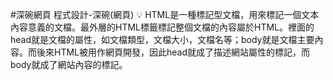 #深碗網頁
程式設計-深碗(網頁)
💡
HTML是一種標記型文檔，用來標記一個文本內容意義的文檔。最外層的HTML標籤標記整個文檔的內容屬於HTML。裡面的head就是文檔的屬性，如文檔類型，文檔大小，文檔名等；body就是文檔主要內容。而後來HTML被用作網頁開發，因此head就成了描述網站屬性的標記，而body就成了網站內容的標記。

<!DOCTYPE html>
<html>

<head>
    <meta charset="utf-8">
    <title>My test page</title>
    <style>
        
    </style>
</head>

<body>
    <table style="border:3px #cccccc solid;" cellpadding="10" border='1'>
        <tr>
            <th>班級</th>
            <th>學號</th>
            <th>姓名</th>
        </tr>
        <tr>
            <td>一甲</td>
            <td>410411XX</td>
            <td>XXX</td>
        </tr>
    </table>
</body>

</html>
https://www.webtech.tw/info.php?tid=HTML_head_標籤

<!DOCTYPE html> — 文件類型（doctype）文件類型是用來連結一些應遵守的規則，有點像自動校正的功能。然而，現在大家其實不太管文件類型，它就是個必須放在程式碼中的東西，現階段大家只需要知道這點就夠了。
<html></html> — <html> 元素，又被視為根元素（root element），包含了所有顯示在這個頁面上的內容。
<head></head> — <head> 元素，裡面放的是你想涵括的重要資訊，但不會顯示於網頁瀏覽者眼前的。例如，顯示於搜尋結果的關鍵字、頁面說明、CSS、字元實體集...等。
<body></body> — <body> 元素，包含了所有會顯示於網頁瀏覽者眼前的內容。 無論是文字、圖片、影面、互動遊戲...等。
<meta charset="utf-8"> — 這個元素指定了你的文件使用utf-8字元編碼， 建議大家都要使用這個元素，它會幫助你免去許多文字無法正確呈現的煩惱。
<title></title> — 呈現於網頁瀏覽者眼前的網頁標題。
3/10

<!DOCTYPE html>
<html lang="en">

<head>
    <meta charset="UTF-8">
    <meta http-equiv="X-UA-Compatible" content="IE=edge">
    <meta name="viewport" content="width=device-width, initial-scale=1.0">
    <title>Document</title>
    <script>
        function check() {
            if (document.form1.phone.value == "") {
                alert("連絡電話,不可空白!");
                return false;
            }
            return true;
        }
    </script>
</head>

<body>
    0<br>1
    <br>2
    <p>A</p>
    <p>B</p>
    <form name="form1" action="" onsubmit="return check();">
        <table style="margin-top:50px;" border="5" align="center">
            <tr>
                <td colspan="2" align="center">民宿預約網</td>
            </tr>
            <tr>
                <td>姓名</td>
                <td><input type="text" name="name"></td>
            </tr>
            <tr>
                <td>連絡電話</td>
                <td><input type="text" name="phone"></td>
            </tr>
            <tr>
                <td>入住日期</td>
                <td><input type="date" name="checkIn"></td>
            </tr>
            <tr>
                <td>退房日期</td>
                <td><input type="time" name="checkOut"></td>
            </tr>
            <tr>
                <td><input type="submit" value="確認預約"></td>
                <td></td>
            </tr>
        </table>
    </form>
</body>

</html>
</html>
<form name="form1" action="" onsubmit="return check();"> — 藉由抓取submit回傳的功能，按下按鈕後執行回傳(type=”submit”)的動作，並且呼叫寫好的名為”check”的功能。


3/17

<!doctype html>
<html lang="en">

<head>
    <title>Title</title>
    <!-- Required meta tags -->
    <meta charset="utf-8">
    <meta name="viewport" content="width=device-width, initial-scale=1, shrink-to-fit=no">

    <!-- Bootstrap CSS v5.0.2 -->
    <!--link rel="stylesheet" href="https://cdn.jsdelivr.net/npm/bootstrap@5.0.2/dist/css/bootstrap.min.css" integrity="sha384-EVSTQN3/azprG1Anm3QDgpJLIm9Nao0Yz1ztcQTwFspd3yD65VohhpuuCOmLASjC" crossorigin="anonymous"!-->
    <style>
        .jumbotron3 {
            padding: 8rem 8rem;
            margin-bottom: 2rem;
            background-color: #47be5b3a;
            border-radius: .5rem;
        }
    </style>
</head>

<body>
    <div class="container" style="margin-top:100px;">
        <div class="jumbotron3" style="box-shadow: 5px 10px #030303af">
            <h1 class="display-4">Hello, world!</h1>
            <p class="lead">This is a simple hero unit, a simple jumbotron-style component for calling extra attention to featured content or information.</p>
            <hr class="my-4">
            <p>It uses utility classes for typography and spacing to space content out within the larger container.</p>
            <a class="btn btn-primary btn-lg" href="#" role="button">Learn more</a>
        </div>
    </div>

    <!-- Bootstrap JavaScript Libraries -->
    <script src="https://cdn.jsdelivr.net/npm/@popperjs/core@2.9.2/dist/umd/popper.min.js" integrity="sha384-IQsoLXl5PILFhosVNubq5LC7Qb9DXgDA9i+tQ8Zj3iwWAwPtgFTxbJ8NT4GN1R8p" crossorigin="anonymous"></script>
    <script src="https://cdn.jsdelivr.net/npm/bootstrap@5.0.2/dist/js/bootstrap.min.js" integrity="sha384-cVKIPhGWiC2Al4u+LWgxfKTRIcfu0JTxR+EQDz/bgldoEyl4H0zUF0QKbrJ0EcQF" crossorigin="anonymous"></script>
</body>

</html>
bootstrap的應用，詳細內容可以到官網去查詢
3/24 Navbar


<!doctype html>
<html lang="en">

<head>
    <title>Title</title>
    <!-- Required meta tags -->
    <meta charset="utf-8">
    <meta name="viewport" content="width=device-width, initial-scale=1, shrink-to-fit=no">

    <!-- Bootstrap CSS v5.0.2 -->
    <link rel="stylesheet" href="https://cdn.jsdelivr.net/npm/bootstrap@5.0.2/dist/css/bootstrap.min.css" integrity="sha384-EVSTQN3/azprG1Anm3QDgpJLIm9Nao0Yz1ztcQTwFspd3yD65VohhpuuCOmLASjC" crossorigin="anonymous">

</head>

<body>

    <!-- Bootstrap JavaScript Libraries -->
    <script src="https://cdn.jsdelivr.net/npm/@popperjs/core@2.9.2/dist/umd/popper.min.js" integrity="sha384-IQsoLXl5PILFhosVNubq5LC7Qb9DXgDA9i+tQ8Zj3iwWAwPtgFTxbJ8NT4GN1R8p" crossorigin="anonymous"></script>
    <script src="https://cdn.jsdelivr.net/npm/bootstrap@5.0.2/dist/js/bootstrap.min.js" integrity="sha384-cVKIPhGWiC2Al4u+LWgxfKTRIcfu0JTxR+EQDz/bgldoEyl4H0zUF0QKbrJ0EcQF" crossorigin="anonymous"></script>
    <nav class="navbar navbar-expand-lg navbar-light bg-light">
        <div class="container-fluid">
            <a class="navbar-brand" href="#">Navbar</a>
            <button class="navbar-toggler" type="button" data-bs-toggle="collapse" data-bs-target="#navbarSupportedContent" aria-controls="navbarSupportedContent" aria-expanded="false" aria-label="Toggle navigation">
            <span class="navbar-toggler-icon"></span>
          </button>
            <div class="collapse navbar-collapse" id="navbarSupportedContent">
                <ul class="navbar-nav me-auto mb-2 mb-lg-0">
                    <li class="nav-item">
                        <a class="nav-link active" aria-current="page" href="#">首頁</a>
                    </li>
                    <li class="nav-item">
                        <a class="nav-link" href="#">Link</a>
                    </li>
                    <li class="nav-item dropdown">
                        <a class="nav-link dropdown-toggle" href="#" id="navbarDropdown" role="button" data-bs-toggle="dropdown" aria-expanded="false">
                  Dropdown
                </a>
                        <ul class="dropdown-menu" aria-labelledby="navbarDropdown">
                            <li><a class="dropdown-item" href="#">Action</a></li>
                            <li><a class="dropdown-item" href="#">Another action</a></li>
                            <li>
                                <hr class="dropdown-divider">
                            </li>
                            <li><a class="dropdown-item" href="#">Something else here</a></li>
                        </ul>
                    </li>

                </ul>
                <form class="d-flex">

                    <button data-bs-toggle="modal" data-bs-target="#exampleModal" class="btn btn-outline-success" type="button">登入</button>
                </form>
            </div>
        </div>
    </nav>

    <!-- Modal -->
    <div class="modal fade" id="exampleModal" tabindex="-1" aria-labelledby="exampleModalLabel" aria-hidden="true">
        <div class="modal-dialog">
            <div class="modal-content">
                <div class="modal-header">
                    <h5 class="modal-title mx-auto" id="exampleModalLabel">會員帳號登入</h5>

                </div>
                <div class="modal-body">
                    <form>
                        <div class="mb-3">
                            <label for="exampleInputEmail1" class="form-label">帳號</label>
                            <input type="email" class="form-control" id="exampleInputEmail1" aria-describedby="emailHelp">

                        </div>
                        <div class="mb-3">
                            <label for="exampleInputPassword1" class="form-label">密碼</label>
                            <input type="password" class="form-control" id="exampleInputPassword1">
                        </div>
                        <div class="mb-3 form-check">
                            <input type="checkbox" class="form-check-input" id="exampleCheck1">
                            <label class="form-check-label" for="exampleCheck1">記住我</label>
                        </div>

                        <div class="text-center">
                            <button type="submit" class="btn btn-primary">登入</button>
                            <button type="button" class="btn btn-secondary" data-bs-dismiss="modal">關閉</button>
                        </div>
                    </form>
                </div>

            </div>
        </div>
    </div>
</body>

</html>
如何觸發按鈕，並呼叫另一個浮動視窗

3/31 Carousel
https://stackoverflow.com/questions/30538967/how-to-center-image-in-carousel


<!doctype html>
<html lang="en">

<head>
    <title>Title</title>
    <!-- Required meta tags -->
    <meta charset="utf-8">
    <meta name="viewport" content="width=device-width, initial-scale=1, shrink-to-fit=no">

    <!-- Bootstrap CSS v5.0.2 -->
    <link rel="stylesheet" href="https://cdn.jsdelivr.net/npm/bootstrap@5.0.2/dist/css/bootstrap.min.css" integrity="sha384-EVSTQN3/azprG1Anm3QDgpJLIm9Nao0Yz1ztcQTwFspd3yD65VohhpuuCOmLASjC" crossorigin="anonymous">
    <style>
        .carousel-item img {
            margin: auto;
        }
    </style>
</head>

<body>

    <!-- Bootstrap JavaScript Libraries -->
    <script src="https://cdn.jsdelivr.net/npm/@popperjs/core@2.9.2/dist/umd/popper.min.js" integrity="sha384-IQsoLXl5PILFhosVNubq5LC7Qb9DXgDA9i+tQ8Zj3iwWAwPtgFTxbJ8NT4GN1R8p" crossorigin="anonymous"></script>
    <script src="https://cdn.jsdelivr.net/npm/bootstrap@5.0.2/dist/js/bootstrap.min.js" integrity="sha384-cVKIPhGWiC2Al4u+LWgxfKTRIcfu0JTxR+EQDz/bgldoEyl4H0zUF0QKbrJ0EcQF" crossorigin="anonymous"></script>
    <nav class="navbar navbar-expand-lg navbar-dark bg-danger ">
        <div class="container-fluid ">
            <a class=" navbar-brand " href="# ">Navbar</a>
            <button class="navbar-toggler " type="button " data-bs-toggle="collapse " data-bs-target="#navbarSupportedContent " aria-controls="navbarSupportedContent " aria-expanded="false " aria-label="Toggle navigation ">
                <span class="navbar-toggler-icon "></span>
            </button>
            <div class="collapse navbar-collapse " id="navbarSupportedContent ">
                <ul class="navbar-nav me-auto mb-2 mb-lg-0 ">
                    <li class="nav-item ">
                        <a class="nav-link active " aria-current="page " href="# ">首頁</a>
                    </li>
                    <li class="nav-item ">
                        <a class="nav-link " href="# ">Link</a>
                    </li>
                    <li class="nav-item dropdown ">
                        <a class="nav-link dropdown-toggle " href="# " id="navbarDropdown " role="button " data-bs-toggle="dropdown " aria-expanded="false ">
                            Dropdown
                        </a>
                        <ul class="dropdown-menu " aria-labelledby="navbarDropdown ">
                            <li><a class="dropdown-item " href="# ">Action</a></li>
                            <li><a class="dropdown-item " href="# ">Another action</a></li>
                            <li>
                                <hr class="dropdown-divider ">
                            </li>
                            <li><a class="dropdown-item " href="# ">Something else here</a></li>
                        </ul>
                    </li>

                </ul>
                <form class="d-flex ">

                    <button data-bs-toggle="modal " data-bs-target="#exampleModal " class="btn btn-outline-success " type="button ">登入</button>
                </form>
            </div>
        </div>
    </nav>

    <div id="carouselExampleCaptions" class="carousel slide" data-bs-ride="carousel">
        <div class="carousel-indicators">
            <button type="button" data-bs-target="#carouselExampleCaptions" data-bs-slide-to="0" class="active" aria-current="true" aria-label="Slide 1"></button>
            <button type="button" data-bs-target="#carouselExampleCaptions" data-bs-slide-to="1" aria-label="Slide 2"></button>
            <button type="button" data-bs-target="#carouselExampleCaptions" data-bs-slide-to="2" aria-label="Slide 3"></button>
        </div>
        <div class="carousel-inner">
            <div class="carousel-item active">
                <img src="image/P1.png" class="d-block w-50" alt="...">
                <div class="carousel-caption d-none d-md-block">
                    <h5>First slide label</h5>
                    <p>Some representative placeholder content for the first slide.</p>
                </div>
            </div>
            <div class="carousel-item">
                <img src="image/P2.png" class="d-block w-50" alt="...">
                <div class="carousel-caption d-none d-md-block">
                    <h5>Second slide label</h5>
                    <p>Some representative placeholder content for the second slide.</p>
                </div>
            </div>
            <div class="carousel-item">
                <img src="image/P3.jpg" class="d-block w-50" alt="...">
                <div class="carousel-caption d-none d-md-block">
                    <h5>Third slide label</h5>
                    <p>Some representative placeholder content for the third slide.</p>
                </div>
            </div>
        </div>
        <button class="carousel-control-prev" type="button" data-bs-target="#carouselExampleCaptions" data-bs-slide="prev">
            <span class="carousel-control-prev-icon" aria-hidden="true"></span>
            <span class="visually-hidden">Previous</span>
        </button>
        <button class="carousel-control-next" type="button" data-bs-target="#carouselExampleCaptions" data-bs-slide="next">
            <span class="carousel-control-next-icon" aria-hidden="true"></span>
            <span class="visually-hidden">Next</span>
        </button>
    </div>
    <!-- Modal -->
    <div class="modal fade " id="exampleModal " tabindex="-1 " aria-labelledby="exampleModalLabel " aria-hidden="true ">
        <div class="modal-dialog ">
            <div class="modal-content ">
                <div class="modal-header ">
                    <h5 class="modal-title mx-auto " id="exampleModalLabel ">會員帳號登入</h5>

                </div>
                <div class="modal-body ">
                    <form>
                        <div class="mb-3 ">
                            <label for="exampleInputEmail1 " class="form-label ">帳號</label>
                            <input type="email " class="form-control " id="exampleInputEmail1 " aria-describedby="emailHelp ">

                        </div>
                        <div class="mb-3 ">
                            <label for="exampleInputPassword1 " class="form-label ">密碼</label>
                            <input type="password " class="form-control " id="exampleInputPassword1 ">
                        </div>
                        <div class="mb-3 form-check ">
                            <input type="checkbox " class="form-check-input " id="exampleCheck1 ">
                            <label class="form-check-label " for="exampleCheck1 ">記住我</label>
                        </div>

                        <div class="text-center ">
                            <button type="submit " class="btn btn-primary ">登入</button>
                            <button type="button " class="btn btn-secondary " data-bs-dismiss="modal ">關閉</button>
                        </div>
                    </form>
                </div>

            </div>
        </div>
    </div>

</body>

</html>
4/7-14 Bootstrap youtube Embeds responsive (官網連結)
首頁
<!doctype html>
<html lang="en">

<head>
    <title>Title</title>
    <!-- Required meta tags -->
    <meta charset="utf-8">
    <meta name="viewport" content="width=device-width, initial-scale=1, shrink-to-fit=no">

    <!-- Bootstrap CSS v5.0.2 -->
    <link rel="stylesheet" href="https://cdn.jsdelivr.net/npm/bootstrap@5.0.2/dist/css/bootstrap.min.css" integrity="sha384-EVSTQN3/azprG1Anm3QDgpJLIm9Nao0Yz1ztcQTwFspd3yD65VohhpuuCOmLASjC" crossorigin="anonymous">
    <style>
        .carousel-item img {
            margin: auto;
        }
    </style>

</head>

<body>

    <!-- Bootstrap JavaScript Libraries -->
    <script src="https://cdn.jsdelivr.net/npm/@popperjs/core@2.9.2/dist/umd/popper.min.js" integrity="sha384-IQsoLXl5PILFhosVNubq5LC7Qb9DXgDA9i+tQ8Zj3iwWAwPtgFTxbJ8NT4GN1R8p" crossorigin="anonymous"></script>
    <script src="https://cdn.jsdelivr.net/npm/bootstrap@5.0.2/dist/js/bootstrap.min.js" integrity="sha384-cVKIPhGWiC2Al4u+LWgxfKTRIcfu0JTxR+EQDz/bgldoEyl4H0zUF0QKbrJ0EcQF" crossorigin="anonymous"></script>
    <nav class="navbar navbar-expand-md navbar-dark bg-dark fixed-top">
        <div class="container-fluid">
            <a class="navbar-brand" href="#">NavBar</a>
            <button class="navbar-toggler" type="button" data-bs-toggle="collapse" data-bs-target="#navbarSupportedContent" aria-controls="navbarSupportedContent" aria-expanded="false" aria-label="Toggle navigation">
                <span class="navbar-toggler-icon"></span>
            </button>

            <div class="collapse navbar-collapse" id="navbarSupportedContent">
                <ul class="navbar-nav me-auto mb-2 mb-lg-0">
                    <li class="nav-item">
                        <a class="nav-link active" aria-current="page" href="index.html">Home</a>
                    </li>
                    <li class="nav-item">
                        <a class="nav-link" href="product.html">商品介紹</a>
                    </li>
                    <li class="nav-item dropdown">
                        <a class="nav-link dropdown-toggle" href="#" id="navbarDropdown" role="button" data-bs-toggle="dropdown" aria-expanded="false">
                            Dropdown
                        </a>
                        <ul class="dropdown-menu" aria-labelledby="navbarDropdown">
                            <li><a class="dropdown-item" href="#">Action</a></li>
                            <li><a class="dropdown-item" href="#">Another action</a></li>
                            <li>
                                <hr class="dropdown-divider">
                            </li>
                            <li><a class="dropdown-item" href="#">Something else here</a></li>
                        </ul>
                    </li>

                </ul>
                <form class="d-flex">
                    <button class="btn btn-outline-success" type="button" data-bs-toggle="modal" data-bs-target="#exampleModal">LogIn</button>
                </form>
            </div>
        </div>
    </nav>

    <!-- Modal -->
    <div class="modal fade" id="exampleModal" tabindex="-1" aria-labelledby="exampleModalLabel" aria-hidden="true" style="margin:auto;">
        <div class="modal-dialog">
            <div class="modal-content">
                <div class="modal-header">
                    <h5 class="modal-title mx=-auto" id="exampleModalLabel">帳號登入</h5>
                    <button type="button" class="btn-close" data-bs-dismiss="modal" aria-label="Close"></button>
                </div>
                <form>
                    <div class="mb-3">
                        <label for="exampleInputEmail1" class="form-label">帳號</label>
                        <input type="email" class="form-control" id="exampleInputEmail1" aria-describedby="emailHelp">
                        <div id="emailHelp" class="form-text">We'll "never" share your email with anyone else.</div>
                    </div>
                    <div class="mb-3">
                        <label for="exampleInputPassword1" class="form-label">密碼</label>
                        <input type="password" class="form-control" id="exampleInputPassword1">
                    </div>
                    <div class="mb-3 form-check">
                        <input type="checkbox" class="form-check-input" id="exampleCheck1">
                        <label class="form-check-label" for="exampleCheck1">記憶</label>
                    </div>
                    <div class="text-center">
                        <button type="submit" class="btn btn-primary">認證</button>
                        <button type="button" class="btn btn-secondary" data-bs-dismiss="modal">Close</button>
                    </div>
                </form>
                <div class="modal-footer">

                </div>
            </div>
        </div>
    </div>

    <div id="carouselExampleCaptions" class="carousel slide" data-bs-ride="carousel">
        <div class="carousel-indicators">
            <button type="button" data-bs-target="#carouselExampleCaptions" data-bs-slide-to="0" class="active" aria-current="true" aria-label="Slide 1"></button>
            <button type="button" data-bs-target="#carouselExampleCaptions" data-bs-slide-to="1" aria-label="Slide 2"></button>
            <button type="button" data-bs-target="#carouselExampleCaptions" data-bs-slide-to="2" aria-label="Slide 3"></button>
        </div>
        <div class="carousel-inner">
            <div class="carousel-item active">
                <img src="image/P1.png" class="d-block w-70" alt="...">
                <div class="carousel-caption d-none d-md-block">
                    <h5>First slide label</h5>
                    <p>Some representative placeholder content for the first slide.</p>
                </div>
            </div>
            <div class="carousel-item">
                <img src="image/P2.png" class="d-block w-70" alt="...">
                <div class="carousel-caption d-none d-md-block">
                    <h5>Second slide label</h5>
                    <p>Some representative placeholder content for the second slide.</p>
                </div>
            </div>
            <div class="carousel-item">
                <img src="image/P3.jpg" class="d-block w-70" alt="...">
                <div class="carousel-caption d-none d-md-block">
                    <h5>Third slide label</h5>
                    <p>Some representative placeholder content for the third slide.</p>
                </div>
            </div>
        </div>
        <button class="carousel-control-prev" type="button" data-bs-target="#carouselExampleCaptions" data-bs-slide="prev">
            <span class="carousel-control-prev-icon" aria-hidden="true"></span>
            <span class="visually-hidden">Previous</span>
        </button>
        <button class="carousel-control-next" type="button" data-bs-target="#carouselExampleCaptions" data-bs-slide="next">
            <span class="carousel-control-next-icon" aria-hidden="true"></span>
            <span class="visually-hidden">Next</span>
        </button>
    </div>
    <div class="container">
        <div class="row">
            <h1 class="text-center my-5">最新上傳影片</h1>
            <div class="col-sm-12 col-md-6 col-lg-4 mb-5">
                <!--總長度12 每種不同框架長度為6/12、4/12...等-->
                <div class="embed-responsive embed-responsive-16by9">
                    <iframe class="embed-responsive-item" src="https://www.youtube.com/embed/Ti_VHbuyTAs" allowfullscreen></iframe>
                </div>
            </div>

            <div class="col-sm-12 col-md-6 col-lg-4 mb-5">
                <div class="embed-responsive embed-responsive-16by9">
                    <iframe class="embed-responsive-item" src="https://www.youtube.com/embed/Ti_VHbuyTAs" allowfullscreen></iframe>
                </div>
            </div>

            <div class="col-sm-12 col-md-6 col-lg-4 mb-5">
                <div class="embed-responsive embed-responsive-16by9">
                    <iframe class="embed-responsive-item" src="https://www.youtube.com/embed/Ti_VHbuyTAs" allowfullscreen></iframe>
                </div>
            </div>

            <div class="col-sm-12 col-md-6 col-lg-4 mb-5">
                <div class="embed-responsive embed-responsive-16by9">
                    <iframe class="embed-responsive-item" src="https://www.youtube.com/embed/Ti_VHbuyTAs" allowfullscreen></iframe>
                </div>
            </div>

            <div class="col-sm-12 col-md-6 col-lg-4 mb-5">
                <div class="embed-responsive embed-responsive-16by9">
                    <iframe class="embed-responsive-item" src="https://www.youtube.com/embed/Ti_VHbuyTAs" allowfullscreen></iframe>
                </div>
            </div>

            <div class="col-sm-12 col-md-6 col-lg-4 mb-5">
                <div class="embed-responsive embed-responsive-16by9">
                    <iframe class="embed-responsive-item" src="https://www.youtube.com/embed/Ti_VHbuyTAs" allowfullscreen></iframe>
                </div>
            </div>
        </div>

        <div class="row">
            <h1 class="text-center my-5">最熱門上傳影片</h1>
            <div class="col-sm-12 col-md-6 col-lg-4 mb-5">
                <div class="embed-responsive embed-responsive-16by9">
                    <iframe class="embed-responsive-item" src="https://www.youtube.com/embed/Ti_VHbuyTAs" allowfullscreen></iframe>
                </div>
            </div>

            <div class="col-sm-12 col-md-6 col-lg-4 mb-5">
                <div class="embed-responsive embed-responsive-16by9">
                    <iframe class="embed-responsive-item" src="https://www.youtube.com/embed/Ti_VHbuyTAs" allowfullscreen></iframe>
                </div>
            </div>

            <div class="col-sm-12 col-md-6 col-lg-4 mb-5">
                <div class="embed-responsive embed-responsive-16by9">
                    <iframe class="embed-responsive-item" src="https://www.youtube.com/embed/Ti_VHbuyTAs" allowfullscreen></iframe>
                </div>
            </div>

            <div class="col-sm-12 col-md-6 col-lg-4 mb-5">
                <div class="embed-responsive embed-responsive-16by9">
                    <iframe class="embed-responsive-item" src="https://www.youtube.com/embed/Ti_VHbuyTAs" allowfullscreen></iframe>
                </div>
            </div>

            <div class="col-sm-12 col-md-6 col-lg-4 mb-5">
                <div class="embed-responsive embed-responsive-16by9">
                    <iframe class="embed-responsive-item" src="https://www.youtube.com/embed/Ti_VHbuyTAs" allowfullscreen></iframe>
                </div>
            </div>

            <div class="col-sm-12 col-md-6 col-lg-4 mb-5">
                <div class="embed-responsive embed-responsive-16by9">
                    <iframe class="embed-responsive-item" src="https://www.youtube.com/embed/Ti_VHbuyTAs" allowfullscreen></iframe>
                </div>
            </div>
        </div>

    </div>

    <div class="footer">
        <p class="bg-danger text-white text-center p-1 fixed-bottom">版權宣告，翻印必究</p>
    </div>

</html>
分頁1
<!doctype html>
<html lang="en">

<head>
    <title>Title</title>
    <!-- Required meta tags -->
    <meta charset="utf-8">
    <meta name="viewport" content="width=device-width, initial-scale=1, shrink-to-fit=no">

    <!-- Bootstrap CSS v5.0.2 -->
    <link rel="stylesheet" href="https://cdn.jsdelivr.net/npm/bootstrap@5.0.2/dist/css/bootstrap.min.css" integrity="sha384-EVSTQN3/azprG1Anm3QDgpJLIm9Nao0Yz1ztcQTwFspd3yD65VohhpuuCOmLASjC" crossorigin="anonymous">
    <style>
        .carousel-item img {
            margin: auto;
        }
    </style>

</head>

<body>

    <!-- Bootstrap JavaScript Libraries -->
    <script src="https://cdn.jsdelivr.net/npm/@popperjs/core@2.9.2/dist/umd/popper.min.js" integrity="sha384-IQsoLXl5PILFhosVNubq5LC7Qb9DXgDA9i+tQ8Zj3iwWAwPtgFTxbJ8NT4GN1R8p" crossorigin="anonymous"></script>
    <script src="https://cdn.jsdelivr.net/npm/bootstrap@5.0.2/dist/js/bootstrap.min.js" integrity="sha384-cVKIPhGWiC2Al4u+LWgxfKTRIcfu0JTxR+EQDz/bgldoEyl4H0zUF0QKbrJ0EcQF" crossorigin="anonymous"></script>
    <nav class="navbar navbar-expand-md navbar-dark bg-dark fixed-top">
        <div class="container-fluid">
            <a class="navbar-brand" href="#">NavBar</a>
            <button class="navbar-toggler" type="button" data-bs-toggle="collapse" data-bs-target="#navbarSupportedContent" aria-controls="navbarSupportedContent" aria-expanded="false" aria-label="Toggle navigation">
                <span class="navbar-toggler-icon"></span>
            </button>

            <div class="collapse navbar-collapse" id="navbarSupportedContent">
                <ul class="navbar-nav me-auto mb-2 mb-lg-0">
                    <li class="nav-item">
                        <a class="nav-link active" aria-current="page" href="index.html">Home</a>
                    </li>
                    <li class="nav-item">
                        <a class="nav-link" href="product.html">商品介紹</a>
                    </li>
                    <li class="nav-item dropdown">
                        <a class="nav-link dropdown-toggle" href="#" id="navbarDropdown" role="button" data-bs-toggle="dropdown" aria-expanded="false">
                            Dropdown
                        </a>
                        <ul class="dropdown-menu" aria-labelledby="navbarDropdown">
                            <li><a class="dropdown-item" href="#">Action</a></li>
                            <li><a class="dropdown-item" href="#">Another action</a></li>
                            <li>
                                <hr class="dropdown-divider">
                            </li>
                            <li><a class="dropdown-item" href="#">Something else here</a></li>
                        </ul>
                    </li>

                </ul>
                <form class="d-flex">
                    <button class="btn btn-outline-success" type="button" data-bs-toggle="modal" data-bs-target="#exampleModal">LogIn</button>
                </form>
            </div>
        </div>
    </nav>

    <!-- Modal -->
    <div class="modal fade" id="exampleModal" tabindex="-1" aria-labelledby="exampleModalLabel" aria-hidden="true" style="margin:auto;">
        <div class="modal-dialog">
            <div class="modal-content">
                <div class="modal-header">
                    <h5 class="modal-title mx=-auto" id="exampleModalLabel">帳號登入</h5>
                    <button type="button" class="btn-close" data-bs-dismiss="modal" aria-label="Close"></button>
                </div>
                <form>
                    <div class="mb-3">
                        <label for="exampleInputEmail1" class="form-label">帳號</label>
                        <input type="email" class="form-control" id="exampleInputEmail1" aria-describedby="emailHelp">
                        <div id="emailHelp" class="form-text">We'll "never" share your email with anyone else.</div>
                    </div>
                    <div class="mb-3">
                        <label for="exampleInputPassword1" class="form-label">密碼</label>
                        <input type="password" class="form-control" id="exampleInputPassword1">
                    </div>
                    <div class="mb-3 form-check">
                        <input type="checkbox" class="form-check-input" id="exampleCheck1">
                        <label class="form-check-label" for="exampleCheck1">記憶</label>
                    </div>
                    <div class="text-center">
                        <button type="submit" class="btn btn-primary">認證</button>
                        <button type="button" class="btn btn-secondary" data-bs-dismiss="modal">Close</button>
                    </div>
                </form>
                <div class="modal-footer">

                </div>
            </div>
        </div>
    </div>

    <div class="container">
        <div class="row">
            <h1 class="text-center my-5">最新上傳影片</h1>
            <div class="col-sm-12 col-md-6 col-lg-4 mb-5">
                <div class="card" style="width: 18rem;">
                    <img src="http://fakeimg.pl/440x300/#ececec/#fff/?text=PJCHENder" class="card-img-top" alt="...">
                    <div class="card-body">
                        <h5 class="card-title">商品標題</h5>
                        <p class="card-text">商品規格與特色介紹</p>
                        <a href="#" class="btn btn-primary">GOGO!</a>
                    </div>
                </div>

            </div>

            <div class="col-sm-12 col-md-6 col-lg-4 mb-5">
                <div class="card" style="width: 18rem;">
                    <img src="http://fakeimg.pl/440x300/#ececec/#fff/?text=PJCHENder" class="card-img-top" alt="...">
                    <div class="card-body">
                        <h5 class="card-title">商品標題</h5>
                        <p class="card-text">商品規格與特色介紹</p>
                        <a href="#" class="btn btn-primary">GOGO!</a>
                    </div>
                </div>
            </div>

            <div class="col-sm-12 col-md-6 col-lg-4 mb-5">
                <div class="card" style="width: 18rem;">
                    <img src="http://fakeimg.pl/440x300/#ececec/#fff/?text=PJCHENder" class="card-img-top" alt="...">
                    <div class="card-body">
                        <h5 class="card-title">商品標題</h5>
                        <p class="card-text">商品規格與特色介紹</p>
                        <a href="#" class="btn btn-primary">GOGO!</a>
                    </div>
                </div>

            </div>
        </div>
    </div>
    <div class="footer">
        <p class="bg-danger text-white text-center p-1 fixed-bottom">版權宣告，翻印必究</p>
    </div>

</html>



lg是螢幕目前最大的規格，即便沒有定義也會有。https://getbootstrap.com/docs/5.0/components/modal/#embedding-youtube-videos



Github教學








接著save檔案，等待網站跑完就好了。
